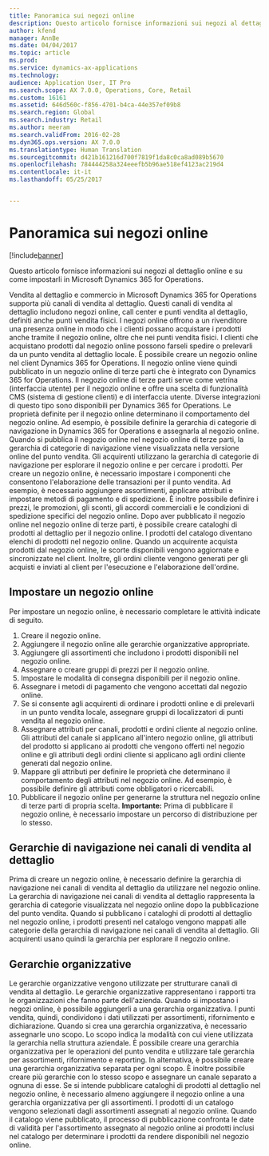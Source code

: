 ```yaml
---
title: Panoramica sui negozi online
description: Questo articolo fornisce informazioni sui negozi al dettaglio online e su come impostarli in Microsoft Dynamics 365 for Operations.
author: kfend
manager: AnnBe
ms.date: 04/04/2017
ms.topic: article
ms.prod: 
ms.service: dynamics-ax-applications
ms.technology: 
audience: Application User, IT Pro
ms.search.scope: AX 7.0.0, Operations, Core, Retail
ms.custom: 16161
ms.assetid: 646d560c-f856-4701-b4ca-44e357ef09b8
ms.search.region: Global
ms.search.industry: Retail
ms.author: meeram
ms.search.validFrom: 2016-02-28
ms.dyn365.ops.version: AX 7.0.0
ms.translationtype: Human Translation
ms.sourcegitcommit: d421b161216d700f7819f1da8c0ca8ad089b5670
ms.openlocfilehash: 784444258a324eeefb5b96ae518ef4123ac219d4
ms.contentlocale: it-it
ms.lasthandoff: 05/25/2017


---
```


# <a name="online-store-overview"></a>Panoramica sui negozi online

[!include[banner](includes/banner.md)]


Questo articolo fornisce informazioni sui negozi al dettaglio online e su come impostarli in Microsoft Dynamics 365 for Operations.

Vendita al dettaglio e commercio in Microsoft Dynamics 365 for Operations supporta più canali di vendita al dettaglio. Questi canali di vendita al dettaglio includono negozi online, call center e punti vendita al dettaglio, definiti anche punti vendita fisici. I negozi online offrono a un rivenditore una presenza online in modo che i clienti possano acquistare i prodotti anche tramite il negozio online, oltre che nei punti vendita fisici. I clienti che acquistano prodotti dal negozio online possono farseli spedire o prelevarli da un punto vendita al dettaglio locale. È possibile creare un negozio online nel client Dynamics 365 for Operations. Il negozio online viene quindi pubblicato in un negozio online di terze parti che è integrato con Dynamics 365 for Operations. Il negozio online di terze parti serve come vetrina (interfaccia utente) per il negozio online e offre una scelta di funzionalità CMS (sistema di gestione clienti) e di interfaccia utente. Diverse integrazioni di questo tipo sono disponibili per Dynamics 365 for Operations. Le proprietà definite per il negozio online determinano il comportamento del negozio online. Ad esempio, è possibile definire la gerarchia di categorie di navigazione in Dynamics 365 for Operations e assegnarla al negozio online. Quando si pubblica il negozio online nel negozio online di terze parti, la gerarchia di categorie di navigazione viene visualizzata nella versione online del punto vendita. Gli acquirenti utilizzano la gerarchia di categorie di navigazione per esplorare il negozio online e per cercare i prodotti. Per creare un negozio online, è necessario impostare i componenti che consentono l'elaborazione delle transazioni per il punto vendita. Ad esempio, è necessario aggiungere assortimenti, applicare attributi e impostare metodi di pagamento e di spedizione. È inoltre possibile definire i prezzi, le promozioni, gli sconti, gli accordi commerciali e le condizioni di spedizione specifici del negozio online. Dopo aver pubblicato il negozio online nel negozio online di terze parti, è possibile creare cataloghi di prodotti al dettaglio per il negozio online. I prodotti del catalogo diventano elenchi di prodotti nel negozio online. Quando un acquirente acquista prodotti dal negozio online, le scorte disponibili vengono aggiornate e sincronizzate nel client. Inoltre, gli ordini cliente vengono generati per gli acquisti e inviati al client per l'esecuzione e l'elaborazione dell'ordine.

## <a name="set-up-an-online-store"></a>Impostare un negozio online
Per impostare un negozio online, è necessario completare le attività indicate di seguito.

1.  Creare il negozio online.
2.  Aggiungere il negozio online alle gerarchie organizzative appropriate.
3.  Aggiungere gli assortimenti che includono i prodotti disponibili nel negozio online.
4.  Assegnare o creare gruppi di prezzi per il negozio online.
5.  Impostare le modalità di consegna disponibili per il negozio online.
6.  Assegnare i metodi di pagamento che vengono accettati dal negozio online.
7.  Se si consente agli acquirenti di ordinare i prodotti online e di prelevarli in un punto vendita locale, assegnare gruppi di localizzatori di punti vendita al negozio online.
8.  Assegnare attributi per canali, prodotti e ordini cliente al negozio online. Gli attributi del canale si applicano all'intero negozio online, gli attributi del prodotto si applicano ai prodotti che vengono offerti nel negozio online e gli attributi degli ordini cliente si applicano agli ordini cliente generati dal negozio online.
9.  Mappare gli attributi per definire le proprietà che determinano il comportamento degli attributi nel negozio online. Ad esempio, è possibile definire gli attributi come obbligatori o ricercabili.
10. Pubblicare il negozio online per generarne la struttura nel negozio online di terze parti di propria scelta. **Importante:** Prima di pubblicare il negozio online, è necessario impostare un percorso di distribuzione per lo stesso.

## <a name="retail-channel-navigation-hierarchies"></a>Gerarchie di navigazione nei canali di vendita al dettaglio
Prima di creare un negozio online, è necessario definire la gerarchia di navigazione nei canali di vendita al dettaglio da utilizzare nel negozio online. La gerarchia di navigazione nei canali di vendita al dettaglio rappresenta la gerarchia di categorie visualizzata nel negozio online dopo la pubblicazione del punto vendita. Quando si pubblicano i cataloghi di prodotti al dettaglio nel negozio online, i prodotti presenti nel catalogo vengono mappati alle categorie della gerarchia di navigazione nei canali di vendita al dettaglio. Gli acquirenti usano quindi la gerarchia per esplorare il negozio online.

## <a name="organization-hierarchies"></a>Gerarchie organizzative
Le gerarchie organizzative vengono utilizzate per strutturare canali di vendita al dettaglio. Le gerarchie organizzative rappresentano i rapporti tra le organizzazioni che fanno parte dell'azienda. Quando si impostano i negozi online, è possibile aggiungerli a una gerarchia organizzativa. I punti vendita, quindi, condividono i dati utilizzati per assortimenti, rifornimento e dichiarazione. Quando si crea una gerarchia organizzativa, è necessario assegnarle uno scopo. Lo scopo indica la modalità con cui viene utilizzata la gerarchia nella struttura aziendale. È possibile creare una gerarchia organizzativa per le operazioni del punto vendita e utilizzare tale gerarchia per assortimenti, rifornimento e reporting. In alternativa, è possibile creare una gerarchia organizzativa separata per ogni scopo. È inoltre possibile creare più gerarchie con lo stesso scopo e assegnare un canale separato a ognuna di esse. Se si intende pubblicare cataloghi di prodotti al dettaglio nel negozio online, è necessario almeno aggiungere il negozio online a una gerarchia organizzativa per gli assortimenti. I prodotti di un catalogo vengono selezionati dagli assortimenti assegnati al negozio online. Quando il catalogo viene pubblicato, il processo di pubblicazione confronta le date di validità per l'assortimento assegnato al negozio online ai prodotti inclusi nel catalogo per determinare i prodotti da rendere disponibili nel negozio online.




